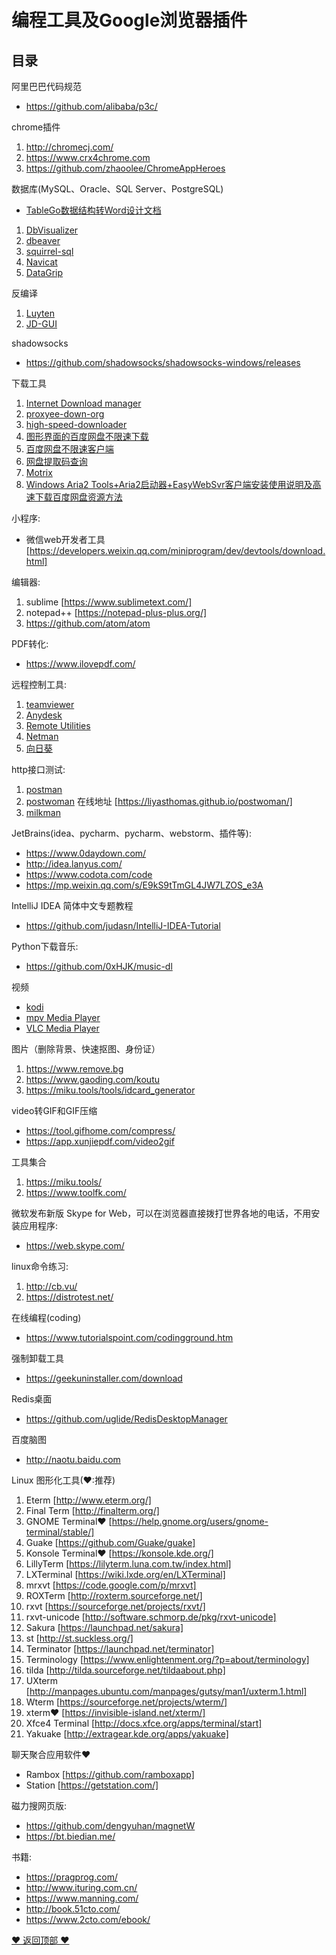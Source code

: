 编程工具及Google浏览器插件
==================================================
## 目录

阿里巴巴代码规范
+ https://github.com/alibaba/p3c/

chrome插件
1. http://chromecj.com/
2. https://www.crx4chrome.com  
3. https://github.com/zhaoolee/ChromeAppHeroes

数据库(MySQL、Oracle、SQL Server、PostgreSQL)
* [TableGo数据结构转Word设计文档](http://www.tablego.cn/ "TableGo数据结构转Word设计文档")
1. [DbVisualizer](https://www.dbvis.com/ "DbVisualizer")
2. [dbeaver](https://dbeaver.io/ "dbeaver")
3. [squirrel-sql](http://squirrel-sql.sourceforge.net/ "squirrel-sql")
4. [Navicat](https://www.navicat.com.cn/ "Navicat")
5. [DataGrip](http://www.jetbrains.com/datagrip/ "DataGrip") 

反编译
1. [Luyten](https://github.com/deathmarine/Luyten/releases "Luyten")
2. [JD-GUI](https://github.com/java-decompiler "JD-GUI")

shadowsocks
* https://github.com/shadowsocks/shadowsocks-windows/releases

下载工具
1. [Internet Download manager](http://www.internetdownloadmanager.com/ "Internet Download manager")
2. [proxyee-down-org](https://github.com/proxyee-down-org "proxyee-down-org")
3. [high-speed-downloader](https://github.com/high-speed-downloader/high-speed-downloader "high-speed-downloader")
4. [图形界面的百度网盘不限速下载](https://github.com/b3log/baidu-netdisk-downloaderx "图形界面的百度网盘不限速下载")
5. [百度网盘不限速客户端](https://github.com/peterq/pan-light "百度网盘不限速客户端")
6. [网盘提取码查询](https://pnote.net/pan/ "网盘提取码查询")
7. [Motrix](https://motrix.app/ "Motrix")
8. [Windows Aria2 Tools+Aria2启动器+EasyWebSvr客户端安装使用说明及高速下载百度网盘资源方法](https://www.52pojie.cn/thread-1028273-1-1.html "Windows Aria2 Tools+Aria2启动器+EasyWebSvr客户端安装使用说明及高速下载百度网盘资源方法")

小程序:
* 微信web开发者工具 [https://developers.weixin.qq.com/miniprogram/dev/devtools/download.html]

编辑器:
1. sublime [https://www.sublimetext.com/]
2. notepad++ [https://notepad-plus-plus.org/]
3. https://github.com/atom/atom

PDF转化:
* https://www.ilovepdf.com/

远程控制工具:
1. [teamviewer](https://www.teamviewer.cn/cn/ "teamviewer")
2. [Anydesk](https://anydesk.com/zhs "Anydesk")
3. [Remote Utilities](https://www.remoteutilities.com/ "Remote Utilities")
4. [Netman](http://netman123.cn/ "Netman")
5. [向日葵](https://sunlogin.oray.com/personal/download "向日葵")

http接口测试:
1. [postman](https://www.getpostman.com/ "postman")
2. [postwoman](https://github.com/liyasthomas/postwoman] "postwoman")
在线地址 [https://liyasthomas.github.io/postwoman/]
3. [milkman](https://github.com/warmuuh/milkman "milkman")

JetBrains(idea、pycharm、pycharm、webstorm、插件等):
+ https://www.0daydown.com/
+ http://idea.lanyus.com/
+ https://www.codota.com/code
+ https://mp.weixin.qq.com/s/E9kS9tTmGL4JW7LZOS_e3A

IntelliJ IDEA 简体中文专题教程
* https://github.com/judasn/IntelliJ-IDEA-Tutorial

Python下载音乐:
* https://github.com/0xHJK/music-dl

视频
* [kodi](https://kodi.tv/ "kodi")
* [mpv Media Player](https://mpv.io/ "mpv Media Player")
* [VLC Media Player](https://www.videolan.org/ "VLC Media Player")

图片（删除背景、快速抠图、身份证）
1. https://www.remove.bg
2. https://www.gaoding.com/koutu
3. https://miku.tools/tools/idcard_generator

video转GIF和GIF压缩
+ https://tool.gifhome.com/compress/
+ https://app.xunjiepdf.com/video2gif

工具集合
1. https://miku.tools/
2. https://www.toolfk.com/

微软发布新版 Skype for Web，可以在浏览器直接拨打世界各地的电话，不用安装应用程序:
* https://web.skype.com/

linux命令练习:
1. http://cb.vu/
2. https://distrotest.net/

在线编程(coding)
+ https://www.tutorialspoint.com/codingground.htm

强制卸载工具
* https://geekuninstaller.com/download

Redis桌面
* https://github.com/uglide/RedisDesktopManager

百度脑图
* http://naotu.baidu.com

Linux 图形化工具(❤:推荐)
1. Eterm [http://www.eterm.org/]
2. Final Term [http://finalterm.org/]
3. GNOME Terminal❤ [https://help.gnome.org/users/gnome-terminal/stable/]
4. Guake [https://github.com/Guake/guake]
5. Konsole Terminal❤ [https://konsole.kde.org/] 
6. LillyTerm [https://lilyterm.luna.com.tw/index.html]
7. LXTerminal [https://wiki.lxde.org/en/LXTerminal]
8. mrxvt [https://code.google.com/p/mrxvt]
9. ROXTerm [http://roxterm.sourceforge.net/]
10. rxvt [https://sourceforge.net/projects/rxvt/]
11. rxvt-unicode [http://software.schmorp.de/pkg/rxvt-unicode]
12. Sakura [https://launchpad.net/sakura]
13. st [http://st.suckless.org/]
14. Terminator [https://launchpad.net/terminator]
15. Terminology [https://www.enlightenment.org/?p=about/terminology]
16. tilda [http://tilda.sourceforge.net/tildaabout.php]
17. UXterm [http://manpages.ubuntu.com/manpages/gutsy/man1/uxterm.1.html]
18. Wterm [https://sourceforge.net/projects/wterm/]
19. xterm❤ [https://invisible-island.net/xterm/]
20. Xfce4 Terminal [http://docs.xfce.org/apps/terminal/start]
21. Yakuake [http://extragear.kde.org/apps/yakuake] 

聊天聚合应用软件❤
+ Rambox [https://github.com/ramboxapp]
+ Station [https://getstation.com/]

磁力搜网页版:
+ https://github.com/dengyuhan/magnetW
+ https://bt.biedian.me/

书籍:
+ https://pragprog.com/
+ http://www.ituring.com.cn/
+ https://www.manning.com/
+ http://book.51cto.com/ 
+ https://www.2cto.com/ebook/

[❤ 返回顶部 ❤](#目录)
